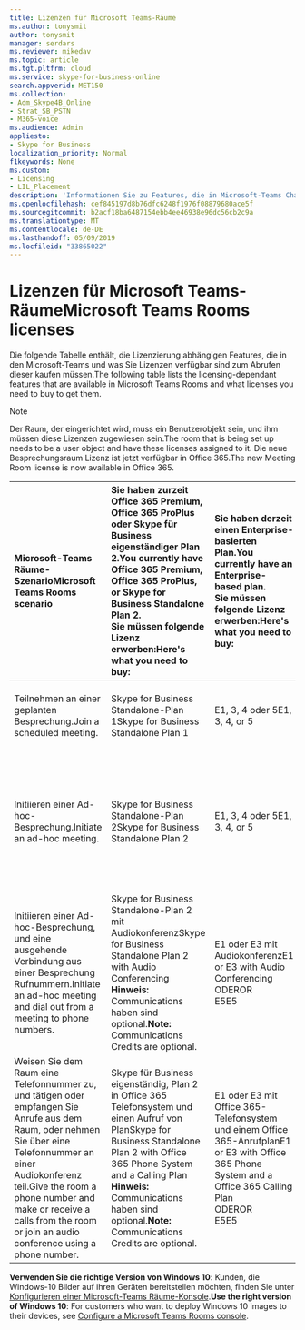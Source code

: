 ```yaml
---
title: Lizenzen für Microsoft Teams-Räume
ms.author: tonysmit
author: tonysmit
manager: serdars
ms.reviewer: mikedav
ms.topic: article
ms.tgt.pltfrm: cloud
ms.service: skype-for-business-online
search.appverid: MET150
ms.collection:
- Adm_Skype4B_Online
- Strat_SB_PSTN
- M365-voice
ms.audience: Admin
appliesto:
- Skype for Business
localization_priority: Normal
f1keywords: None
ms.custom:
- Licensing
- LIL_Placement
description: 'Informationen Sie zu Features, die in Microsoft-Teams Chatrooms verfügbar sind. '
ms.openlocfilehash: cef845197d8b76dfc6248f1976f08879680ace5f
ms.sourcegitcommit: b2acf18ba6487154ebb4ee46938e96dc56cb2c9a
ms.translationtype: MT
ms.contentlocale: de-DE
ms.lasthandoff: 05/09/2019
ms.locfileid: "33865022"
---
```

# <a name="microsoft-teams-rooms-licenses"></a><span data-ttu-id="19b9b-103">Lizenzen für Microsoft Teams-Räume</span><span class="sxs-lookup"><span data-stu-id="19b9b-103">Microsoft Teams Rooms licenses</span></span>
<span data-ttu-id="19b9b-104"><a name="bkmk_srs"> </a></span><span class="sxs-lookup"><span data-stu-id="19b9b-104"></span></span>

<span data-ttu-id="19b9b-105">Die folgende Tabelle enthält, die Lizenzierung abhängigen Features, die in den Microsoft-Teams und was Sie Lizenzen verfügbar sind zum Abrufen dieser kaufen müssen.</span><span class="sxs-lookup"><span data-stu-id="19b9b-105">The following table lists the licensing-dependant features that are available in Microsoft Teams Rooms and what licenses you need to buy to get them.</span></span>
  
> [!NOTE]
> <span data-ttu-id="19b9b-106">Der Raum, der eingerichtet wird, muss ein Benutzerobjekt sein, und ihm müssen diese Lizenzen zugewiesen sein.</span><span class="sxs-lookup"><span data-stu-id="19b9b-106">The room that is being set up needs to be a user object and have these licenses assigned to it.</span></span>
> <span data-ttu-id="19b9b-107">Die neue Besprechungsraum Lizenz ist jetzt verfügbar in Office 365.</span><span class="sxs-lookup"><span data-stu-id="19b9b-107">The new Meeting Room license is now available in Office 365.</span></span>

|<span data-ttu-id="19b9b-108">Microsoft-Teams Räume-Szenario</span><span class="sxs-lookup"><span data-stu-id="19b9b-108">Microsoft Teams Rooms scenario</span></span> |<span data-ttu-id="19b9b-109">Sie haben zurzeit Office 365 Premium, Office 365 ProPlus oder Skype für Business eigenständiger Plan 2.</span><span class="sxs-lookup"><span data-stu-id="19b9b-109">You currently have Office 365 Premium, Office 365 ProPlus, or Skype for Business Standalone Plan 2.</span></span>  <br/> <span data-ttu-id="19b9b-110">Sie müssen folgende Lizenz erwerben:</span><span class="sxs-lookup"><span data-stu-id="19b9b-110">Here's what you need to buy:</span></span>  |<span data-ttu-id="19b9b-111">Sie haben derzeit einen Enterprise-basierten Plan.</span><span class="sxs-lookup"><span data-stu-id="19b9b-111">You currently have an Enterprise-based plan.</span></span>  <br/> <span data-ttu-id="19b9b-112">Sie müssen folgende Lizenz erwerben:</span><span class="sxs-lookup"><span data-stu-id="19b9b-112">Here's what you need to buy:</span></span> |<span data-ttu-id="19b9b-113">Sie haben Skype for Business Server 2015 (lokal oder hybrid).</span><span class="sxs-lookup"><span data-stu-id="19b9b-113">You have Skype for Business Server 2015 (on-premises or hybrid).</span></span> <br/> <span data-ttu-id="19b9b-114">Sie müssen folgende Lizenz erwerben:</span><span class="sxs-lookup"><span data-stu-id="19b9b-114">Here's what you need to buy:</span></span>|
|:-----|:-----|:-----|:-----|
|<span data-ttu-id="19b9b-115">Teilnehmen an einer geplanten Besprechung.</span><span class="sxs-lookup"><span data-stu-id="19b9b-115">Join a scheduled meeting.</span></span>  |<span data-ttu-id="19b9b-116">Skype for Business Standalone-Plan 1</span><span class="sxs-lookup"><span data-stu-id="19b9b-116">Skype for Business Standalone Plan 1</span></span> |<span data-ttu-id="19b9b-117">E1, 3, 4 oder 5</span><span class="sxs-lookup"><span data-stu-id="19b9b-117">E1, 3, 4, or 5</span></span>  |<span data-ttu-id="19b9b-118">Skype for Business Server Standard CAL</span><span class="sxs-lookup"><span data-stu-id="19b9b-118">Skype for Business Server Standard CAL</span></span>  |
|<span data-ttu-id="19b9b-119">Initiieren einer Ad-hoc-Besprechung.</span><span class="sxs-lookup"><span data-stu-id="19b9b-119">Initiate an ad-hoc meeting.</span></span> |<span data-ttu-id="19b9b-120">Skype for Business Standalone-Plan 2</span><span class="sxs-lookup"><span data-stu-id="19b9b-120">Skype for Business Standalone Plan 2</span></span> |<span data-ttu-id="19b9b-121">E1, 3, 4 oder 5</span><span class="sxs-lookup"><span data-stu-id="19b9b-121">E1, 3, 4, or 5</span></span> |<span data-ttu-id="19b9b-122">Skype for Business Server Standard CAL</span><span class="sxs-lookup"><span data-stu-id="19b9b-122">Skype for Business Server Standard CAL</span></span>  <br/> <span data-ttu-id="19b9b-123">Skype for Business Server Enterprise CAL</span><span class="sxs-lookup"><span data-stu-id="19b9b-123">Skype for Business Server Enterprise CAL</span></span>|
|<span data-ttu-id="19b9b-124">Initiieren einer Ad-hoc-Besprechung, und eine ausgehende Verbindung aus einer Besprechung Rufnummern.</span><span class="sxs-lookup"><span data-stu-id="19b9b-124">Initiate an ad-hoc meeting and dial out from a meeting to phone numbers.</span></span> |<span data-ttu-id="19b9b-125">Skype for Business Standalone-Plan 2 mit Audiokonferenz</span><span class="sxs-lookup"><span data-stu-id="19b9b-125">Skype for Business Standalone Plan 2 with Audio Conferencing</span></span>  <br/> <span data-ttu-id="19b9b-126">**Hinweis:** Communications haben sind optional.</span><span class="sxs-lookup"><span data-stu-id="19b9b-126">**Note:** Communications Credits are optional.</span></span> |<span data-ttu-id="19b9b-127">E1 oder E3 mit Audiokonferenz</span><span class="sxs-lookup"><span data-stu-id="19b9b-127">E1 or E3 with Audio Conferencing</span></span>  <br/> <span data-ttu-id="19b9b-128">ODER</span><span class="sxs-lookup"><span data-stu-id="19b9b-128">OR</span></span>  <br/> <span data-ttu-id="19b9b-129">E5</span><span class="sxs-lookup"><span data-stu-id="19b9b-129">E5</span></span>  <br/> |<span data-ttu-id="19b9b-130">Skype for Business Standard CAL</span><span class="sxs-lookup"><span data-stu-id="19b9b-130">Skype for Business Standard CAL</span></span>  <br/> <span data-ttu-id="19b9b-131">Skype for Business Server Enterprise CAL</span><span class="sxs-lookup"><span data-stu-id="19b9b-131">Skype for Business Server Enterprise CAL</span></span>|
|<span data-ttu-id="19b9b-132">Weisen Sie dem Raum eine Telefonnummer zu, und tätigen oder empfangen Sie Anrufe aus dem Raum, oder nehmen Sie über eine Telefonnummer an einer Audiokonferenz teil.</span><span class="sxs-lookup"><span data-stu-id="19b9b-132">Give the room a phone number and make or receive a calls from the room or join an audio conference using a phone number.</span></span>  |<span data-ttu-id="19b9b-133">Skype für Business eigenständig, Plan 2 in Office 365 Telefonsystem und einen Aufruf von Plan</span><span class="sxs-lookup"><span data-stu-id="19b9b-133">Skype for Business Standalone Plan 2 with Office 365 Phone System and a Calling Plan</span></span>  <br/> <span data-ttu-id="19b9b-134">**Hinweis:** Communications haben sind optional.</span><span class="sxs-lookup"><span data-stu-id="19b9b-134">**Note:** Communications Credits are optional.</span></span>           |<span data-ttu-id="19b9b-135">E1 oder E3 mit Office 365-Telefonsystem und einem Office 365-Anrufplan</span><span class="sxs-lookup"><span data-stu-id="19b9b-135">E1 or E3 with Office 365 Phone System and a Office 365 Calling Plan</span></span>  <br/> <span data-ttu-id="19b9b-136">ODER</span><span class="sxs-lookup"><span data-stu-id="19b9b-136">OR</span></span>  <br/> <span data-ttu-id="19b9b-137">E5</span><span class="sxs-lookup"><span data-stu-id="19b9b-137">E5</span></span>   |<span data-ttu-id="19b9b-138">Skype for Business Server Standard CAL</span><span class="sxs-lookup"><span data-stu-id="19b9b-138">Skype for Business Server Standard CAL</span></span>  <br/> <span data-ttu-id="19b9b-139">Skype for Business Server Plus CAL</span><span class="sxs-lookup"><span data-stu-id="19b9b-139">Skype for Business Server Plus CAL</span></span>  |

 <span data-ttu-id="19b9b-140">**Verwenden Sie die richtige Version von Windows 10**: Kunden, die Windows-10 Bilder auf ihren Geräten bereitstellen möchten, finden Sie unter [Konfigurieren einer Microsoft-Teams Räume-Konsole](/Skypeforbusiness/deploy/deploy-clients/console.md).</span><span class="sxs-lookup"><span data-stu-id="19b9b-140">**Use the right version of Windows 10**: For customers who want to deploy Windows 10 images to their devices, see [Configure a Microsoft Teams Rooms console](/Skypeforbusiness/deploy/deploy-clients/console.md).</span></span>
